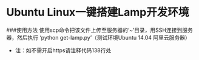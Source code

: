 # Ubuntu Linux一键搭建Lamp开发环境

###使用方法 
使用scp命令把该文件上传至服务器的‘~’目录，用SSH连接到服务器，然后执行 ‘python get-lamp.py’（测试环境Ubuntu 14.04 阿里云服务器）

* 注：如不需开启https请注释代码138行处